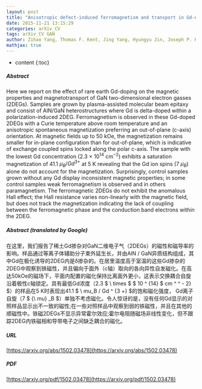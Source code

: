 ```yaml
---
layout: post
title: "Anisotropic defect-induced ferromagnetism and transport in Gd-doped GaN two-dimensional electron gasses"
date: 2015-11-21 13:15:29
categories: arXiv_CV
tags: arXiv_CV GAN
author: Zihao Yang, Thomas F. Kent, Jing Yang, Hyungyu Jin, Joseph P. Heremans, Roberto C. Myers
mathjax: true
---
```


* content
{:toc}

##### Abstract
Here we report on the effect of rare earth Gd-doping on the magnetic properties and magnetotransport of GaN two-dimensional electron gasses (2DEGs). Samples are grown by plasma-assisted molecular beam epitaxy and consist of AlN/GaN heterostructures where Gd is delta-doped within a polarization-induced 2DEG. Ferromagnetism is observed in these Gd-doped 2DEGs with a Curie temperature above room temperature and an anisotropic spontaneous magnetization preferring an out-of-plane (c-axis) orientation. At magnetic fields up to 50 kOe, the magnetization remains smaller for in-plane configuration than for out-of-plane, which is indicative of exchange coupled spins locked along the polar c-axis. The sample with the lowest Gd concentration (2.3 $\times$ $10^{14}$ cm$^{-2}$) exhibits a saturation magnetization of 41.1 $\mu_B/Gd^{3+}$ at 5 K revealing that the Gd ion spins (7 ${\mu}_B$) alone do not account for the magnetization. Surprisingly, control samples grown without any Gd display inconsistent magnetic properties; in some control samples weak ferromagnetism is observed and in others paramagnetism. The ferromagnetic 2DEGs do not exhibit the anomalous Hall effect; the Hall resistance varies non-linearly with the magnetic field, but does not track the magnetization indicating the lack of coupling between the ferromagnetic phase and the conduction band electrons within the 2DEG.

##### Abstract (translated by Google)
在这里，我们报告了稀土Gd掺杂对GaN二维电子气（2DEGs）的磁性和磁导率的影响。样品通过等离子体辅助分子束外延生长，并由AlN / GaN异质结构组成，其中Gd在极化诱导的2DEG内是δ掺杂的。在居里温度高于室温的这些Gd掺杂的2DEG中观察到铁磁性，并且偏向于面外（c轴）取向的各向异性自发磁化。在高达50kOe的磁场下，平面内配置的磁化保持比离面外更小，这表示交换耦合自旋沿着极性c轴锁定。具有最低Gd浓度（2.3 $ \ times $ $ 10 ^ {14} $ cm ^ ^  -  2} $）的样品在5 K时表现出41.1 $ \ mu_B / Gd ^ {3 +} $的饱和磁化强度， Gd离子自旋（7 $ {\ mu} _B $）单独不考虑磁化。令人惊讶的是，没有任何Gd显示的对照样品显示出不一致的磁性;在一些对照样品中观察到弱的铁磁性，并且在其他的顺磁性中。铁磁2DEGs不显示异常霍尔效应;霍尔电阻随磁场非线性变化，但不跟踪2DEG内铁磁相和导带电子之间缺乏耦合的磁化。

##### URL
[https://arxiv.org/abs/1502.03478](https://arxiv.org/abs/1502.03478)

##### PDF
[https://arxiv.org/pdf/1502.03478](https://arxiv.org/pdf/1502.03478)

